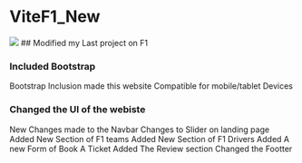# ViteF1_New
<img src ="CSS and images/Untitled1.png">
## Modified my Last project on F1

### Included Bootstrap
 Bootstrap Inclusion made this website Compatible for mobile/tablet Devices
 
 ### Changed the UI of the webiste
  New Changes made to the Navbar 
  Changes to Slider on landing page 
  Added New Section of F1 teams 
  Added New Section of F1 Drivers 
  Added A new Form of Book A Ticket 
  Added The Review section
  Changed the Footter
